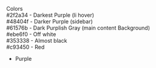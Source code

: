 Colors
<br/>
#2f2a34 - Darkest Purple (li hover)
<br/>
#48404f - Darker Purple (sidebar)
<br/>
#61576b - Dark Purplish Gray (main content Background)
<br/>
#ebe6f0 - Off white
<br/>
#353338 - Almost black
<br/>
#c93450 - Red
<br/>

- Purple

